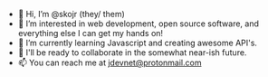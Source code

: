 - 👋 Hi, I’m @skojr (they/ them)
- 👀 I’m interested in web development, open source software, and everything else I can get my hands on!
- 🌱 I’m currently learning Javascript and creating awesome API's.
- 💞️ I'll be ready to collaborate in the somewhat near-ish future.
- 📫 You can reach me at jdevnet@protonmail.com

<!---
skojr/skojr is a ✨ special ✨ repository because its `README.md` (this file) appears on your GitHub profile.
You can click the Preview link to take a look at your changes.
--->
